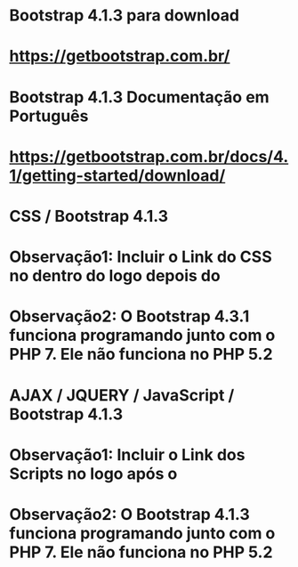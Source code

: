 
# Bootstrap 4.1.3 para download
# https://getbootstrap.com.br/
#
#
# Bootstrap 4.1.3 Documentação em Português
# https://getbootstrap.com.br/docs/4.1/getting-started/download/
#
#
# CSS / Bootstrap 4.1.3
# Observação1: Incluir o Link do CSS no <HTML> dentro do <head> logo depois do <meta> 
# Observação2: O Bootstrap 4.3.1 funciona programando junto com o PHP 7. Ele não funciona no PHP 5.2
#
# <link rel="stylesheet" href="https://stackpath.bootstrapcdn.com/bootstrap/4.1.3/css/bootstrap.min.css" integrity="sha384-MCw98/SFnGE8fJT3GXwEOngsV7Zt27NXFoaoApmYm81iuXoPkFOJwJ8ERdknLPMO" crossorigin="anonymous">
#
# 
# AJAX / JQUERY / JavaScript / Bootstrap 4.1.3
# Observação1: Incluir o Link dos Scripts no <HTML> logo após o <body>
# Observação2: O Bootstrap 4.1.3 funciona programando junto com o PHP 7. Ele não funciona no PHP 5.2
#
# <script src="https://stackpath.bootstrapcdn.com/bootstrap/4.1.3/js/bootstrap.min.js" integrity="sha384-ChfqqxuZUCnJSK3+MXmPNIyE6ZbWh2IMqE241rYiqJxyMiZ6OW/JmZQ5stwEULTy" crossorigin="anonymous"></script>
#

